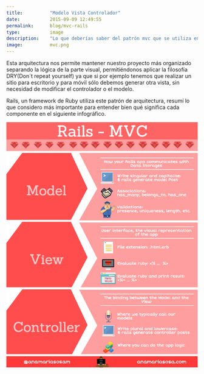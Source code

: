 ```yaml
---
title:  		"Modelo Vista Controlador"
date:   		2015-09-09 12:49:55
permalink: 		blog/mvc-rails
type: 			image
description: 	"Lo que deberías saber del patrón mvc que se utiliza en Rails y qué se hace en cada componente"
image: 			mvc.png
---
```


Esta arquitectura nos permite mantener nuestro proyecto más organizado separando la lógica de la parte visual, permitiéndonos aplicar la filosofía DRY(Don´t repeat yourself) ya que si por ejemplo tenemos que realizar un sitio para escritorio y para móvil sólo debemos generar otra vista, sin necesidad de modificar el controlador o el modelo.

Rails, un framework de Ruby utiliza este patrón de arquitectura, resumí lo que considero más importante para entender bien qué significa cada componente en el siguiente infográfico.

![anamariasosa anamariasosam mvc rails ](/img/mvc.png "MVC")
